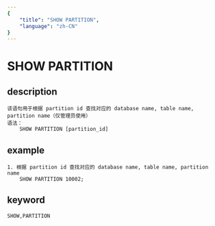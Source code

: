```yaml
---
{
    "title": "SHOW PARTITION",
    "language": "zh-CN"
}
---
```


<!-- 
Licensed to the Apache Software Foundation (ASF) under one
or more contributor license agreements.  See the NOTICE file
distributed with this work for additional information
regarding copyright ownership.  The ASF licenses this file
to you under the Apache License, Version 2.0 (the
"License"); you may not use this file except in compliance
with the License.  You may obtain a copy of the License at

  http://www.apache.org/licenses/LICENSE-2.0

Unless required by applicable law or agreed to in writing,
software distributed under the License is distributed on an
"AS IS" BASIS, WITHOUT WARRANTIES OR CONDITIONS OF ANY
KIND, either express or implied.  See the License for the
specific language governing permissions and limitations
under the License.
-->

# SHOW PARTITION
## description
    该语句用于根据 partition id 查找对应的 database name, table name, partition name（仅管理员使用）
    语法：
        SHOW PARTITION [partition_id]

## example
    1. 根据 partition id 查找对应的 database name, table name, partition name
        SHOW PARTITION 10002;

## keyword
    SHOW,PARTITION

